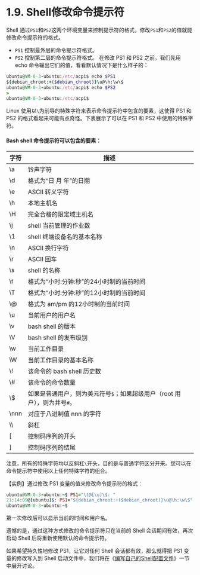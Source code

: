 # 1.9. Shell修改命令提示符

Shell 通过`PS1`和`PS2`这两个环境变量来控制提示符的格式，修改`PS1`和`PS2`的值就能修改命令提示符的格式。
* `PS1` 控制最外层的命令提示符格式。
* `PS2` 控制第二层的命令提示符格式。
在修改 PS1 和 PS2 之前，我们先用 echo 命令输出它们的值，看看默认情况下是什么样子的：

```ruby {.line-numbers}
ubuntu@VM-0-3-ubuntu:/etc/acpi$ echo $PS1
${debian_chroot:+($debian_chroot)}\u@\h:\w\$
ubuntu@VM-0-3-ubuntu:/etc/acpi$ echo $PS2
>
ubuntu@VM-0-3-ubuntu:/etc/acpi$ 
```
Linux 使用以`\`为前导的特殊字符来表示命令提示符中包含的要素，这使得 PS1 和 PS2 的格式看起来可能有点奇怪。下表展示了可以在 PS1 和 PS2 中使用的特殊字符。

#### Bash shell 命令提示符可以包含的要素：
字符|描述
----| -----
\a	|铃声字符
\d	|格式为“日 月 年”的日期
\e	|ASCII 转义字符
\h	|本地主机名
\H	|完全合格的限定域主机名
\j	|shell 当前管理的作业数
\1	|shell 终端设备名的基本名称
\n	|ASCII 换行字符
\r	|ASCII 回车
\s	|shell 的名称
\t	|格式为“小时:分钟:秒”的24小时制的当前时间
\T	|格式为“小时:分钟:秒”的12小时制的当前时间
\\@	|格式为 am/pm 的12小时制的当前时间
\u	|当前用户的用户名
\v	|bash shell 的版本
\V	|bash shell 的发布级别
\w	|当前工作目录
\W	|当前工作目录的基本名称
\\!	|该命令的 bash shell 历史数
\\#	|该命令的命令数量
\\$	|如果是普通用户，则为美元符号`$`；如果超级用户（root 用户），则为井号`#`。
\nnn	|对应于八进制值 nnn 的字符
\\\	|斜杠
\[	|控制码序列的开头
\]	|控制码序列的结尾

注意，所有的特殊字符均以反斜杠`\`开头，目的是与普通字符区分开来。您可以在命令提示符中使用以上任何特殊字符的组合。

【实例】通过修改 PS1 变量的值来修改命令提示符的格式：
```ruby {.line-numbers}
ubuntu@VM-0-3-ubuntu:~$ PS1="\t@[\u]\$: "
21:14:09@[ubuntu]$: PS1="${debian_chroot:+($debian_chroot)}\u@\h:\w\$"
ubuntu@VM-0-3-ubuntu:~$
```
第一次修改后可以显示当前的时间和用户名。

遗憾的是，通过这种方式修改的命令提示符只在当前的 Shell 会话期间有效，再次启动 Shell 后将重新使用默认的命令提示符。

如果希望持久性地修改 PS1，让它对任何 Shell 会话都有效，那么就得把 PS1 变量的修改写入到 Shell 启动文件中，我们将在《[编写自己的Shell配置文件](./shell14.md)》一节中展开讨论。